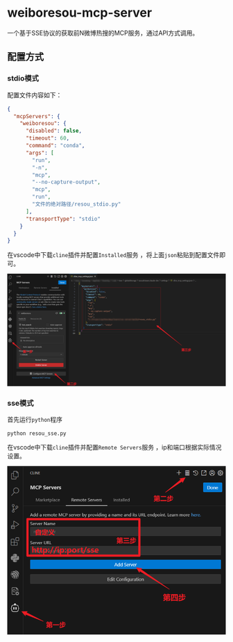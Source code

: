# weiboresou-mcp-server

一个基于SSE协议的获取前N微博热搜的MCP服务，通过API方式调用。

## 配置方式

### stdio模式
配置文件内容如下：
```json
{
  "mcpServers": {
    "weiboresou": {
      "disabled": false,
      "timeout": 60,
      "command": "conda",
      "args": [
        "run",
        "-n",
        "mcp",
        "--no-capture-output",
        "mcp",
        "run",
        "文件的绝对路径/resou_stdio.py"
      ],
      "transportType": "stdio"
    }
  }
}
```
在vscode中下载`cline`插件并配置`Installed`服务 ，将上面`json`粘贴到配置文件即可。

![image2](assets/image2.png)

### sse模式

首先运行`python`程序

```
python resou_sse.py
```

在vscode中下载`cline`插件并配置`Remote Servers`服务 ，ip和端口根据实际情况设置。

![image.png](assets/image.png)